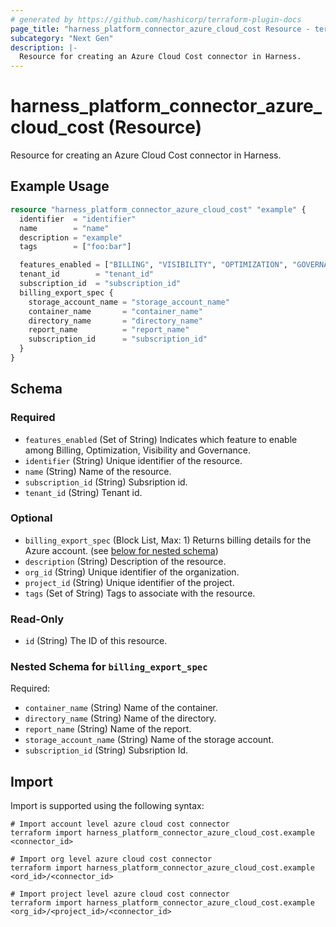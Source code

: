 ```yaml
---
# generated by https://github.com/hashicorp/terraform-plugin-docs
page_title: "harness_platform_connector_azure_cloud_cost Resource - terraform-provider-harness"
subcategory: "Next Gen"
description: |-
  Resource for creating an Azure Cloud Cost connector in Harness.
---
```


# harness_platform_connector_azure_cloud_cost (Resource)

Resource for creating an Azure Cloud Cost connector in Harness.

## Example Usage

```terraform
resource "harness_platform_connector_azure_cloud_cost" "example" {
  identifier  = "identifier"
  name        = "name"
  description = "example"
  tags        = ["foo:bar"]

  features_enabled = ["BILLING", "VISIBILITY", "OPTIMIZATION", "GOVERNANCE"]
  tenant_id        = "tenant_id"
  subscription_id  = "subscription_id"
  billing_export_spec {
    storage_account_name = "storage_account_name"
    container_name       = "container_name"
    directory_name       = "directory_name"
    report_name          = "report_name"
    subscription_id      = "subscription_id"
  }
}
```

<!-- schema generated by tfplugindocs -->
## Schema

### Required

- `features_enabled` (Set of String) Indicates which feature to enable among Billing, Optimization, Visibility and Governance.
- `identifier` (String) Unique identifier of the resource.
- `name` (String) Name of the resource.
- `subscription_id` (String) Subsription id.
- `tenant_id` (String) Tenant id.

### Optional

- `billing_export_spec` (Block List, Max: 1) Returns billing details for the Azure account. (see [below for nested schema](#nestedblock--billing_export_spec))
- `description` (String) Description of the resource.
- `org_id` (String) Unique identifier of the organization.
- `project_id` (String) Unique identifier of the project.
- `tags` (Set of String) Tags to associate with the resource.

### Read-Only

- `id` (String) The ID of this resource.

<a id="nestedblock--billing_export_spec"></a>
### Nested Schema for `billing_export_spec`

Required:

- `container_name` (String) Name of the container.
- `directory_name` (String) Name of the directory.
- `report_name` (String) Name of the report.
- `storage_account_name` (String) Name of the storage account.
- `subscription_id` (String) Subsription Id.

## Import

Import is supported using the following syntax:

```shell
# Import account level azure cloud cost connector 
terraform import harness_platform_connector_azure_cloud_cost.example <connector_id>

# Import org level azure cloud cost connector 
terraform import harness_platform_connector_azure_cloud_cost.example <ord_id>/<connector_id>

# Import project level azure cloud cost connector 
terraform import harness_platform_connector_azure_cloud_cost.example <org_id>/<project_id>/<connector_id>
```
